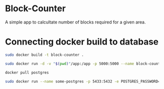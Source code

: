 # Block-Counter
A simple app to calcultate number of blocks required for a given area.

# Connecting docker build to database
```bash
sudo docker build -t block-counter .

sudo docker run -d -v "$(pwd)"/app:/app -p 5000:5000 --name block-counter block-counter

docker pull postgres

sudo docker run --name some-postgres -p 5433:5432 -e POSTGRES_PASSWORD=mysecretpassword -d postgres
```